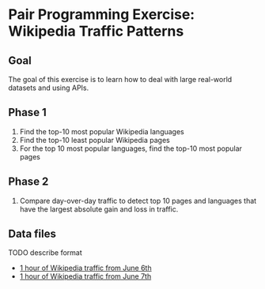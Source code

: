 # Pair Programming Exercise: Wikipedia Traffic Patterns

## Goal

The goal of this exercise is to learn how to deal with large real-world datasets and using APIs.

## Phase 1

1. Find the top-10 most popular Wikipedia languages
1. Find the top-10 least popular Wikipedia pages
1. For the top 10 most popular languages, find the top-10
   most popular pages

## Phase 2

1. Compare day-over-day traffic to detect top 10 pages and languages that have the largest absolute gain and loss in traffic.

## Data files

TODO describe format

 - [1 hour of Wikipedia traffic from June 6th](https://dumps.wikimedia.org/other/pagecounts-raw/2016/2016-06/pagecounts-20160606-170000.gz)
 - [1 hour of Wikipedia traffic from June 7th](https://dumps.wikimedia.org/other/pagecounts-raw/2016/2016-06/pagecounts-20160607-170000.gz)

